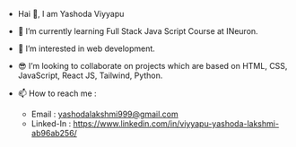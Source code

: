 - Hai 👋, I am Yashoda Viyyapu
- 🌱 I’m currently learning Full Stack Java Script Course at INeuron.
- 👀 I’m interested in web development.
- 😎 I’m looking to collaborate on projects which are based on HTML, CSS, JavaScript, React JS, Tailwind, Python.

- 📫 How to reach me :
    - Email : yashodalakshmi999@gmail.com
    - Linked-In : https://www.linkedin.com/in/viyyapu-yashoda-lakshmi-ab96ab256/
